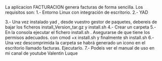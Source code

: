 La aplicacion FACTURACION genera facturas de forma sencilla. Los requisitos son:
1.- Entorno Linux con integración de escritorio.
2.- YAD 

3.- Una vez instalado yad , desde vuestro gestor de paquetes, debereis de bajar los ficheros install_Version_tar.gz y install.sh
4.- Crear un carpeta
5.- En la consola ejecutar el fichero install.sh . Asegurarse de que tiene los permisos adecuados. con cmod +x install.sh y finalmente sh install.sh
6.- Una vez descomprimida la carpeta se habrá generado un icono en el escritorio llamado facturas. Ejecutarlo.
7.- Podeis ver el manual de uso en mi canal de youtube Valentin Luque
